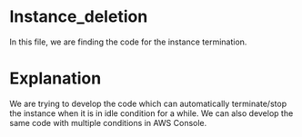 # Instance_deletion

In this file, we are finding the code for the instance termination.

# Explanation 

We are trying to develop the code which can automatically terminate/stop the instance when it is in idle condition for a while. We can also develop the same code with multiple conditions in AWS Console.
